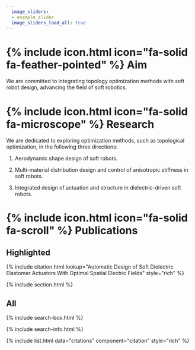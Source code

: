 ```yaml
---
  image_sliders: 
  - example_slider
  image_sliders_load_all: true
---
```


# {% include icon.html icon="fa-solid fa-feather-pointed" %} Aim
We are committed to integrating topology optimization methods with soft robot design, advancing the field of soft robotics.


# {% include icon.html icon="fa-solid fa-microscope" %} Research

We are dedicated to exploring optimization methods, such as topological optimization, in the following three directions:

1. Aerodynamic shape design of soft robots.

2. Multi-material distribution design and control of anisotropic stiffness in soft robots.

3. Integrated design of actuation and structure in dielectric-driven soft robots.

# {% include icon.html icon="fa-solid fa-scroll" %} Publications


## Highlighted

{% include citation.html lookup="Automatic Design of Soft Dielectric Elastomer Actuators With Optimal Spatial Electric Fields" style="rich" %}

{% include section.html %}

## All

{% include search-box.html %}

{% include search-info.html %}

{% include list.html data="citations" component="citation" style="rich" %}

